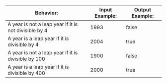 | Behavior: | Input Example: | Output Example:|
| ---------- | ---------- | ---------- |
| A year is not a leap year if it is not divisible by 4 | 1993 | false |
| A year is a leap year if it is divisible by 4 | 2004 | true |
| A year is not a leap year if it is divisible by 100 | 1900 | false |
| A year is a leap year if it is divisible by 400 | 2000 | true |
